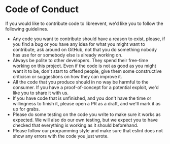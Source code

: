 # Code of Conduct

If you would like to contribute code to libreevent, we'd like you to follow the following guidelines.
- Any code you want to contribute should have a reason to exist, please, if you find a bug or you have any idea for what you might want to contribute, ask around on GitHub, not that you do something nobody has use for or somebody else is already working on.
- Always be polite to other developers. They spend their free-time working on this project. Even if the code is not as good as you might want it to be, don't start to offend people, give them some constructive criticism or suggestions on how they can improve it.
- All the code that you produce should in no way be harmful to the consumer. If you have a proof-of-concept for a potential exploit, we'd like you to share it with us. 
- If you have code that is unfinished, and you don't have the time or willingness to finish it, please open a PR as a draft, and we'll mark it as up for grabs.
- Please do some testing on the code you write to make sure it works as expected. We will also do our own testing, but we expect you to have checked that everything is working as it should beforehand. 
- Please follow our programming style and make sure that eslint does not show any errors with the code you just wrote.
